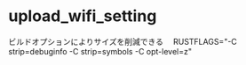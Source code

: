 # upload_wifi_setting

ビルドオプションによりサイズを削減できる　
RUSTFLAGS="-C strip=debuginfo -C strip=symbols -C opt-level=z" 